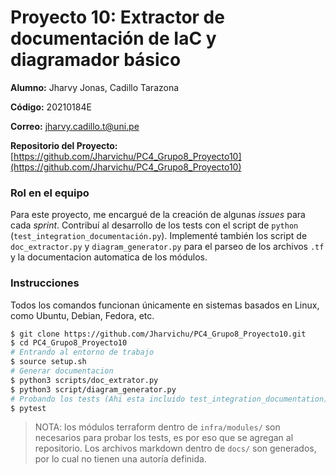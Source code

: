 # Proyecto 10: Extractor de documentación de IaC y diagramador básico

**Alumno:** Jharvy Jonas, Cadillo Tarazona

**Código:** 20210184E

**Correo:** jharvy.cadillo.t@uni.pe

**Repositorio del Proyecto:** [https://github.com/Jharvichu/PC4_Grupo8_Proyecto10](https://github.com/Jharvichu/PC4_Grupo8_Proyecto10)

### Rol en el equipo

Para este proyecto, me encargué de la creación de algunas *issues* para cada *sprint*. Contribuí al desarrollo de los tests con el script de `python` (`test_integration_documentación.py`). Implementé también los script de `doc_extractor.py` y `diagram_generator.py` para el parseo de los archivos `.tf` y la documentacion automatica de los módulos.

### Instrucciones

Todos los comandos funcionan únicamente en sistemas basados en Linux, como Ubuntu, Debian, Fedora, etc.

```bash
$ git clone https://github.com/Jharvichu/PC4_Grupo8_Proyecto10.git
$ cd PC4_Grupo8_Proyecto10
# Entrando al entorno de trabajo
$ source setup.sh
# Generar documentacion
$ python3 scripts/doc_extrator.py
$ python3 script/diagram_generator.py
# Probando los tests (Ahi esta incluido test_integration_documentation)
$ pytest
```

> NOTA: los módulos terraform dentro de `infra/modules/` son necesarios para probar los tests, es por eso que se agregan al repositorio.
> Los archivos markdown dentro de `docs/` son generados, por lo cual no tienen una autoría definida. 